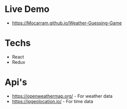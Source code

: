 # Live Demo

- https://Mocarram.github.io/Weather-Guessing-Game

# Techs

- React
- Redux

# Api's

- https://openweathermap.org/ - For weather data
- https://ipgeolocation.io/ - For time data
